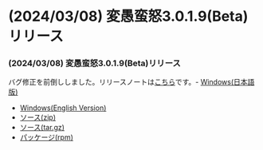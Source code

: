 # (2024/03/08) 変愚蛮怒3.0.1.9(Beta)リリース

### (2024/03/08) 変愚蛮怒3.0.1.9(Beta)リリース
バグ修正を前倒ししました。リリースノートは[こちら](https://github.com/hengband/hengband/releases/tag/3.0.1.9-Beta)です。- [Windows(日本語版)](https://github.com/hengband/hengband/releases/download/3.0.1.9-Beta/Hengband-3.0.1.9-Beta-jp.zip)
- [Windows(English Version)](https://github.com/hengband/hengband/releases/download/3.0.1.9-Beta/Hengband-3.0.1.9-Beta-en.zip)
- [ソース(zip)](https://github.com/hengband/hengband/archive/refs/tags/3.0.1.9-Beta.zip)
- [ソース(tar.gz)](https://github.com/hengband/hengband/archive/refs/tags/3.0.1.9-Beta.tar.gz)
- [パッケージ(rpm)](https://copr.fedorainfracloud.org/coprs/whitehara/hengband/build/7131405/)

